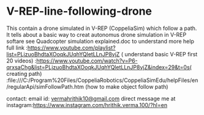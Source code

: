 # V-REP-line-following-drone
This contain a drone simulated in V-REP (CoppeliaSim) which follow a path. 
It tells about a basic way to creat autonomus drone simulation in V-REP softare
see Quadcopter simulation explained.doc to understand more
help full link :https://www.youtube.com/playlist?list=PLjzuoBhdtaXOoqkJUqhYQletLLnJP8vjZ ( understand basic V-REP first 20 videos)
               :https://www.youtube.com/watch?v=P6-qrxsaChg&list=PLjzuoBhdtaXOoqkJUqhYQletLLnJP8vjZ&index=29&t=0s( creating path)
               :file:///C:/Program%20Files/CoppeliaRobotics/CoppeliaSimEdu/helpFiles/en/regularApi/simFollowPath.htm (how to make object follow path)

contact:
  email id: vermahrithik10@gmail.com
  direct message me at instagram:https://www.instagram.com/hrithik.verma.100/?hl=en

